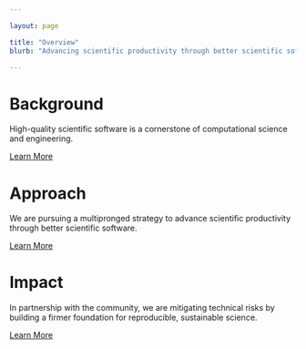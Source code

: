 ```yaml
---

layout: page

title: "Overview"
blurb: "Advancing scientific productivity through better scientific software"

---
```





<!-- Page Content -->
<!-- ---------------------------------------------------------------------- -->

# Background

High-quality scientific software is a cornerstone of computational science and engineering.

<a href="/overview/background">Learn More</a>


# Approach

We are pursuing a multipronged strategy to advance scientific productivity through better scientific software.

<a href="/overview/approach">Learn More</a>


# Impact

In partnership with the community, we are mitigating technical risks by building a firmer foundation for reproducible, sustainable science.

<a href="/overview/impact">Learn More</a>